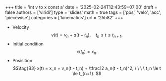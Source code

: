 +++
title = 'int v to x const a'
date = '2025-02-24T12:43:59+07:00'
draft = false
authors = ['viridi']
type = 'slides'
math = true
tags = ['pos', 'velo', 'acc', 'piecewise']
categories = ['kinematics']
url = '25b82'
+++

+ Velocity
$$\tag{B1}
v(t) = v_n + a(t - t_n), \ \ \ \ t_n \le t \le t_{n+1}.
$$
+ Initial condition
$$\tag{B2}
x(t_n) = x_n.
$$
+ Posisition
$$\tag{B3}
x(t) = x_n + v_n(t - t_n) + \tfrac12 a_n(t - t_n)^2, \ \ \ \ t_n \le t \le t_{n+1}.
$$
